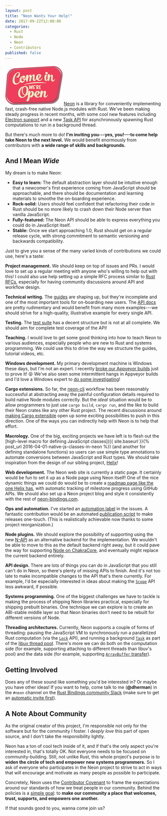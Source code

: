 ```yaml
---
layout: post
title: "Neon Wants Your Help!"
date: 2017-09-22T12:00:00
categories:
  - Rust
  - Node
  - Neon
  - Contributors
published: false
---
```


<img class="right" style="width: 184px; height: 128px;" src="/assets/come-in.png" /> [Neon](https://www.neon-bindings.com) is a library for conveniently implementing fast, crash-free native Node.js modules with Rust. We've been making steady progress in recent months, with some cool new features including [Electron support](https://guides.neon-bindings.com/electron-apps/) and a new [Task API](https://api.neon-bindings.com/neon/task/) for asynchronously spawning Rust computations to run in a background thread.

But there's much more to do! **I'm inviting you---yes, you!---to come help take Neon to the next level.** We would benefit enormously from contributors with **a wide range of skills and backgrounds.** 

<!--more-->

## And I Mean _Wide_

My dream is to make Neon:

- **Easy to learn:** The default abstraction layer should be intuitive enough that a newcomer's first experience coming from JavaScript should be approachable, and there should be documentation and learning materials to smoothe the on-boarding experience.
- **Rock-solid:** Users should feel confident that refactoring their code in Rust should be no more likely to crash down their Node server than vanilla JavaScript.
- **Fully-featured:** The Neon API should be able to express everything you could do in JavaScript itself.
- **Stable:** Once we start approaching 1.0, Rust should get on a regular release cycle, with strong commitment to semantic versioning and backwards compatibility.

Just to give you a sense of the many varied kinds of contributions we could use, here's a taste:

**Project management.** We should keep on top of issues and PRs. I would love to set up a regular meeting with anyone who's willing to help out with this! I could also use help setting up a simple RFC process similar to [Rust RFCs](https://github.com/rust-lang/rfcs), especially for having community discussions around API and workflow design.

**Technical writing.** The [guides](https://github.com/neon-bindings/guides) are shaping up, but they're incomplete and one of the most important tools for on-boarding new users. The [API docs](https://api.neon-bindings.com) are pretty rudimentary and would benefit from many more examples---we should strive for a high-quality, illustrative example for every single API.

**Testing.** The [test suite](https://github.com/neon-bindings/neon/tree/master/test) has a decent structure but is not at all complete. We should aim for complete test coverage of the API!

**Teaching.** I would love to get some good thinking into how to teach Neon to various audiences, especially people who are new to Rust and systems programming. We could use this to drive the way we structure the guides, tutorial videos, etc.

**Windows development.** My primary development machine is Windows these days, but I'm not an expert. I recently [broke our Appveyor builds](https://github.com/neon-bindings/neon/issues/248) just to prove it! 😝 We've also seen some intermittent hangs in Appveyor builds and I'd love a Windows expert to [do some investigating](https://github.com/neon-bindings/neon/issues/250)!

**Cargo extensions.** So far, the [neon-cli](https://www.npmjs.com/package/neon-cli) workflow has been reasonably successful at abstracting away the painful configuration details required to build native Node modules correctly. But the _ideal_ situation would be to allow programmers to just use `cargo build`, `cargo run`, and the like to build their Neon crates like any other Rust project. The recent discussions around [making Cargo extensible](https://github.com/rust-lang/rfcs/pull/2136) open up some exciting possibilities to push in this direction. One of the ways you can indirectly help with Neon is to help that effort.

**Macrology.** One of the big, exciting projects we have left is to flesh out the [high-level macro for defining JavaScript classes]({{ site.baseurl }}{% post_url 2016-04-01-native-js-classes-in-neon %}) (and another for defining standalone functions) so users can use simple type annotations to automate conversions between JavaScript and Rust types. We should take inspiration from the design of our sibling project, [Helix](http://usehelix.com)!

**Web development.** The Neon web site is currently a static page. It certainly would be fun to set it up as a Node page using Neon itself! One of the nice dynamic things we could do would be to create a [roadmap page like the one Helix has](http://usehelix.com/roadmap), with automatic tracking of milestone progress using GitHub APIs. We should also set up a Neon project blog and style it consistently with the rest of [neon-bindings.com](https://www.neon-bindings.com).

**Ops and automation.** I've started an [automation label](https://github.com/neon-bindings/neon/issues?q=is%3Aissue+is%3Aopen+label%3Aautomation) in the issues. A fantastic contribution would be an automated [publication script](https://github.com/neon-bindings/neon/issues/42) to make releases one-touch. (This is realistically achievable now thanks to some project reorganization.)

**Node plugins.** We should explore the possibility of supporting using the new [N-API](https://nodejs.org/api/n-api.html) as an alternative backend for the implementation. We wouldn't be able to move to this as the default backend right away, but it could pave the way for supporting [Node on ChakraCore](https://github.com/nodejs/node-chakracore), and eventually might replace the current backend entirely.

**API design.** There are lots of things you can do in JavaScript that you still can't do in Neon, so there's plenty of missing APIs to finish. And it's not too late to make incompatible changes to the API that's there currently. For example, I'd be especially interested in ideas about making the [`Scope`](https://api.neon-bindings.com/neon/scope/trait.scope) API less awkward, if possible.

**Systems programming.** One of the biggest challenges we have to tackle is making the process of shipping Neon libraries practical, especially for shipping prebuilt binaries. One technique we can explore is to create an ABI-stable middle layer so that Neon binaries don't need to be rebuilt for different versions of Node.

**Threading architectures.** Currently, Neon supports a couple of forms of threading: pausing the JavaScript VM to synchronously run a parallelized Rust computation (via the [`Lock`](https://api.neon-bindings.com/neon/vm/trait.lock) API), and running a background [`Task`](https://api.neon-bindings.com/neon/task/trait.task) as part of the [libuv thread pool](http://docs.libuv.org/en/v1.x/threadpool.html). There's more we can do both on the computation side (for example, supporting attaching to different threads than libuv's pool) and the data side (for example, supporting [`ArrayBuffer` transfer](https://v8docs.nodesource.com/node-8.0/d5/d6e/classv8_1_1_array_buffer.html#a9291f6ac203b9ceae83f7f17d39ecb59)).

## Getting Involved

Does any of these sound like something you'd be interested in? Or maybe you have other ideas! If you want to help, come talk to me (**@dherman**) in the `#neon` channel on the [Rust Bindings community Slack](https://rust-bindings.slack.com/) (make sure to get an [automatic invite first](https://rust-bindings-slackin.herokuapp.com/)).

## A Note About Community

As the original creator of this project, I'm responsible not only for the software but for the community I foster. I _deeply love_ this part of open source, and I don't take the responsibility lightly.

Neon has a ton of cool tech inside of it, and if that's the only aspect you're interested in, that's totally OK. Not everyone needs to be focused on community-building. Still, not unlike Rust, this whole project's purpose is to **widen the circle of tech and empower new systems programmers.** So I ask of everyone who participates in the Neon project to strive to act in ways that will encourage and motivate as many people as possible to participate.

Concretely, Neon uses the [Contributor Covenant](https://www.contributor-covenant.org/) to frame the expectations around our standards of how we treat people in our community. Behind the policies is a [simple goal](https://twitter.com/sarahmei/status/899880200577499136): to **make our community a place that welcomes, trust, supports, and empowers one another.**

If that sounds good to you, wanna come join us?
